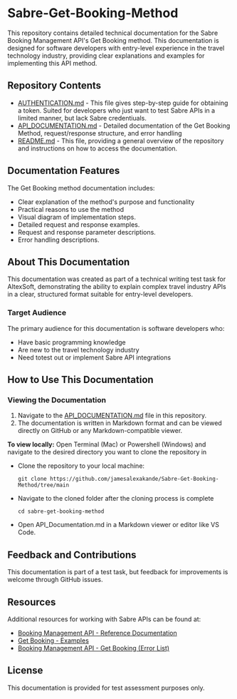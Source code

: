 # Sabre-Get-Booking-Method
This repository contains detailed technical documentation for the Sabre Booking Management API's Get Booking method. This documentation is designed for software developers with entry-level experience in the travel technology industry, providing clear explanations and examples for implementing this API method.

## Repository Contents
- [AUTHENTICATION.md](AUTHENTICATION.md) - This file gives step-by-step guide for obtaining a token. Suited for developers who just want to test Sabre APIs in a limited manner, but lack Sabre credentiuals.
- [API_DOCUMENTATION.md](API_DOCUMENTATION.md) - Detailed documentation of the Get Booking Method, request/response structure, and error handling
- [README.md](README.md) - This file, providing a general overview of the repository and instructions on how to access the documentation.

## Documentation Features

The Get Booking method documentation includes:

- Clear explanation of the method's purpose and functionality
- Practical reasons to use the method
- Visual diagram of implementation steps.
- Detailed request and response examples.
- Request and response parameter descriptions.
- Error handling descriptions.

## About This Documentation

This documentation was created as part of a technical writing test task for AltexSoft, demonstrating the ability to explain complex travel industry APIs in a clear, structured format suitable for entry-level developers.

### Target Audience

The primary audience for this documentation is software developers who:
- Have basic programming knowledge
- Are new to the travel technology industry
- Need totest out or implement Sabre API integrations

## How to Use This Documentation
### Viewing the Documentation
1. Navigate to the [API_DOCUMENTATION.md](API_DOCUMENTATION.md) file in this repository.
2. The documentation is written in Markdown format and can be viewed directly on GitHub or any Markdown-compatible viewer.

**To view locally:**
Open Terminal (Mac) or Powershell (Windows) and navigate to the desired directory you want to clone the repository in 

- Clone the repository to your local machine:

  `git clone https://github.com/jamesalexakande/Sabre-Get-Booking-Method/tree/main`

- Navigate to the cloned folder after the cloning process is complete 

  `cd sabre-get-booking-method`

- Open API_Documentation.md in a Markdown viewer or editor like VS Code.

## Feedback and Contributions

This documentation is part of a test task, but feedback for improvements is welcome through GitHub issues.

## Resources
Additional resources for working with Sabre APIs can be found at:
- [Booking Management API - Reference Documentation](https://developer.sabre.com/docs/rest_apis/trip/orders/booking_management/reference-documentation)
- [Get Booking - Examples](https://developer.sabre.com/get-booking-examples)
- [Booking Management API - Get Booking (Error List)](https://developer.sabre.com/docs/rest_apis/trip/orders/booking_management/help?page=get-booking-error-list)

## License
This documentation is provided for test assessment purposes only.
